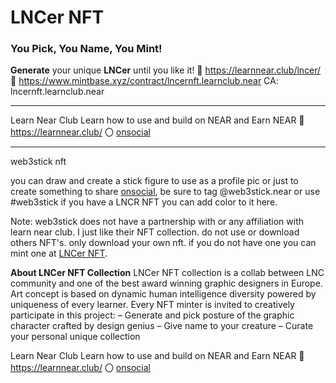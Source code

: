 # LNCer NFT

### You Pick, You Name, You Mint!
**Generate** your unique **LNCer** until you like it!
🔗 https://learnnear.club/lncer/
🛒 https://www.mintbase.xyz/contract/lncernft.learnclub.near
CA: lncernft.learnclub.near

---

Learn Near Club
Learn how to use and build on NEAR and Earn NEAR
🔗 https://learnnear.club/
〇 [onsocial](https://onsocial.id/onsocial.near/widget/ProfilePage?accountId=partners.learnclub.near)

---


web3stick nft

you can draw and create a stick figure to use as a profile pic
or just to create something to share [onsocial](https://onsocial.id/), be sure to tag @web3stick.near or use #web3stick
if you have a LNCR NFT you can add color to it here.




Note: web3stick does not have a partnership with or any affiliation with learn near club. I just like their NFT collection. do not use or download others NFT's. only download your own nft. if you do not have one you can mint one at [LNCer NFT](https://learnnear.club/lncer/).



**About LNCer NFT Collection**
LNCer NFT collection is a collab between LNC community and one of the best award winning graphic designers in Europe.
Art concept is based on dynamic human intelligence diversity powered by uniqueness of every learner.
Every NFT minter is invited to creatively participate in this project:
– Generate and pick posture of the graphic character crafted by design genius
– Give name to your creature
– Curate your personal unique collection


Learn Near Club
Learn how to use and build on NEAR and Earn NEAR
🔗 https://learnnear.club/
〇 [onsocial](https://onsocial.id/onsocial.near/widget/ProfilePage?accountId=partners.learnclub.near)